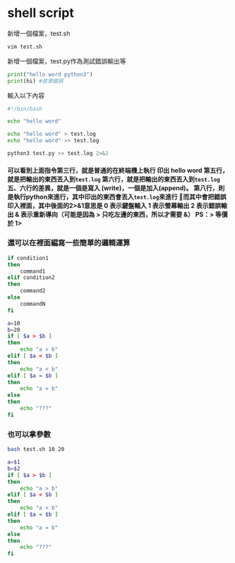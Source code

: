 # shell script

新增一個檔案，test.sh

```bash
vim test.sh
```

新增一個檔案，test.py作為測試錯誤輸出等

```python
print("hello word python3")
print(hi) #故意錯誤
```

輸入以下內容

```bash
#!/bin/bash

echo "hello word"

echo "hello word" > test.log
echo "hello word" >> test.log

python3 test.py >> test.log 2>&1

```



#### 可以看到上面指令第三行，就是普通的在終端機上執行 印出 hello word 第五行，就是把輸出的東西丟入到`test.log` 第六行，就是把輸出的東西丟入到`test.log` 五、六行的差異，就是一個是寫入 \(write\)，一個是加入\(append\)。 第八行，則是執行python來進行，其中印出的東西會丟入`test.log`來進行 而其中會把錯誤印入裡面，其中後面的2&gt;&1意思是 0 表示鍵盤輸入 1 表示螢幕輸出 2 表示錯誤輸出 & 表示重新導向（可能是因為 &gt; 只吃左邊的東西，所以才需要 &） PS：&gt; 等價於 1&gt;

### 還可以在裡面編寫一些簡單的邏輯運算

```bash
if condition1
then
    command1
elif condition2 
then 
    command2
else
    commandN
fi

```

```bash
a=10
b=20
if [ $a > $b ]
then
    echo "a > b"
elif [ $a < $b ]
then
    echo "a < b"
elif [ $a = $b ]
then
    echo "a = b"
else
then
    echo "???"
fi
```

### 也可以拿參數

```bash
bash test.sh 10 20
```

```bash
a=$1
b=$2
if [ $a > $b ]
then
    echo "a > b"
elif [ $a < $b ]
then
    echo "a < b"
elif [ $a = $b ]
then
    echo "a = b"
else
then
    echo "???"
fi
```



  
  




